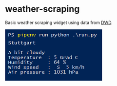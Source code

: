 # weather-scraping
Basic weather scraping widget using data from [DWD](https://www.dwd.de/ "DWD").

<img src="./preview.png">